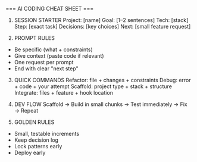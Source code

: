 === AI CODING CHEAT SHEET ===

1. SESSION STARTER
Project: [name]
Goal: [1–2 sentences]
Tech: [stack]
Step: [exact task]
Decisions: [key choices]
Next: [small feature request]

2. PROMPT RULES
- Be specific (what + constraints)
- Give context (paste code if relevant)
- One request per prompt
- End with clear "next step"

3. QUICK COMMANDS
Refactor: file + changes + constraints
Debug: error + code + your attempt
Scaffold: project type + stack + structure
Integrate: files + feature + hook location

4. DEV FLOW
Scaffold → Build in small chunks → Test immediately → Fix → Repeat

5. GOLDEN RULES
- Small, testable increments
- Keep decision log
- Lock patterns early
- Deploy early